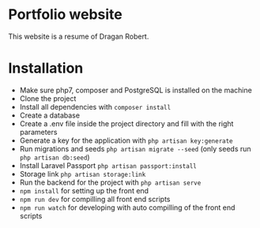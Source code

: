 # Portfolio website
This website is a resume of Dragan Robert.

# Installation
- Make sure php7, composer and PostgreSQL is installed on the machine
- Clone the project
- Install all dependencies with ```composer install ```
- Create a database
- Create a .env file inside the project directory and fill with the right parameters
- Generate a key for the application with ```php artisan key:generate```
- Run migrations and seeds ```php artisan migrate --seed``` (only seeds run ```php artisan db:seed```)
- Install Laravel Passport ```php artisan passport:install```
- Storage link ```php artisan storage:link```
- Run the backend for the project with ```php artisan serve```
- ```npm install``` for setting up the front end
- ```npm run dev``` for compilling all front end scripts
- ```npm run watch``` for developing with auto compilling of the front end scripts